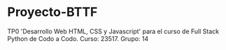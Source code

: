 # Proyecto-BTTF
TP0 'Desarrollo Web HTML, CSS y Javascript' para el curso de Full Stack Python de Codo a Codo. Curso: 23517. Grupo: 14
